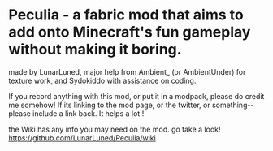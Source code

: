# Peculia - a fabric mod that aims to add onto Minecraft's fun gameplay without making it boring.
made by LunarLuned, major help from Ambient_ (or AmbientUnder) for texture work, and Sydokiddo with assistance on coding.

If you record anything with this mod, or put it in a modpack, please do credit me somehow! If its linking to the mod page, or the twitter, or something--please include a link back. It helps a lot!!

the Wiki has any info you may need on the mod. go take a look!
https://github.com/LunarLuned/Peculia/wiki
